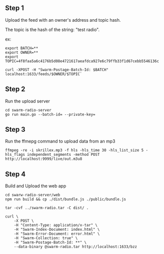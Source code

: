 


## Step 1

Upload the feed with an owner's address and topic hash.

The topic is the hash of the string: "test radio".

ex: 

```
export BATCH=**
export OWNER=**
export TOPIC=4f8faa5a6c4176b5d08e4721617aeafdca927e6c79ffb33f1d67cebb5546136c

curl -XPOST -H "Swarm-Postage-Batch-Id: $BATCH" localhost:1633/feeds/$OWNER/$TOPIC`
```

## Step 2

Run the upload server

```
cd swarm-radio-server
go run main.go --batch-id= --private-key=
```

## Step 3

Run the ffmepg command to upload data from an mp3

```
ffmpeg -re -i skrillex.mp3 -f hls -hls_time 30 -hls_list_size 5 -hls_flags independent_segments -method POST http://localhost:9999/live/out.m3u8
```

## Step 4

Build and Upload the web app

```
cd swarw-radio-server/web
npm run build && cp ./dist/bundle.js ./public/bundle.js

tar -cvf ../swarm-radio.tar -C dist/ .

curl \
    -X POST \
    -H "Content-Type: application/x-tar" \
    -H "Swarm-Index-Document: index.html" \
    -H "Swarm-Error-Document: error.html" \
    -H "Swarm-Collection: true" \
    -H "Swarm-Postage-Batch-Id: **" \
    --data-binary @swarm-radio.tar http://localhost:1633/bzz
```